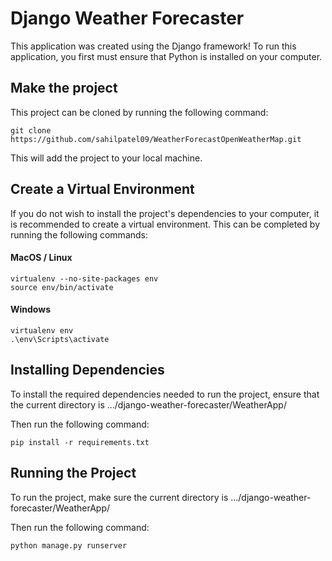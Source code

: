 # Django Weather Forecaster
This application was created using the Django framework!
To run this application, you first must ensure that Python is installed on your computer.

## Make the project
This project can be cloned by running the following command:
```
git clone https://github.com/sahilpatel09/WeatherForecastOpenWeatherMap.git
```

This will add the project to your local machine.

## Create a Virtual Environment
If you do not wish to install the project's dependencies to your computer, it is recommended to create a virtual environment.
This can be completed by running the following commands:

#### MacOS / Linux
```
virtualenv --no-site-packages env
source env/bin/activate
```
#### Windows
```
virtualenv env
.\env\Scripts\activate
```

## Installing Dependencies
To install the required dependencies needed to run the project, ensure that the current directory is .../django-weather-forecaster/WeatherApp/

Then run the following command:
```
pip install -r requirements.txt
```

## Running the Project
To run the project, make sure the current directory is .../django-weather-forecaster/WeatherApp/

Then run the following command:
```
python manage.py runserver
```
